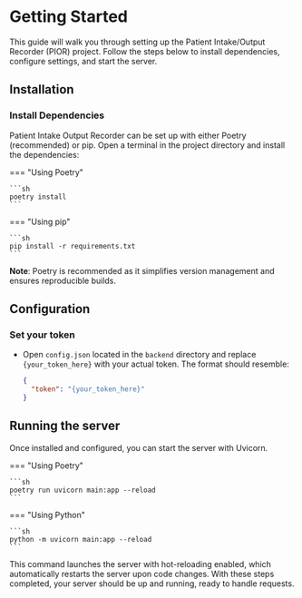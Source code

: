 # Getting Started

This guide will walk you through setting up the Patient Intake/Output Recorder
(PIOR) project. Follow the steps below to install dependencies, configure
settings, and start the server.

## Installation

### Install Dependencies

Patient Intake Output Recorder can be set up with either Poetry (recommended) or
pip. Open a terminal in the project directory and install the dependencies:

=== "Using Poetry"

    ```sh
    poetry install
    ```

=== "Using pip"

    ```sh
    pip install -r requirements.txt
    ```

**Note**: Poetry is recommended as it simplifies version management and ensures
reproducible builds.

## Configuration

### Set your token

- Open `config.json` located in the `backend` directory and replace
  `{your_token_here}` with your actual token. The format should resemble:

  ```json
  {
    "token": "{your_token_here}"
  }
  ```

## Running the server

Once installed and configured, you can start the server with Uvicorn.

=== "Using Poetry"

    ```sh
    poetry run uvicorn main:app --reload
    ```

=== "Using Python"

    ```sh
    python -m uvicorn main:app --reload
    ```

This command launches the server with hot-reloading enabled, which automatically
restarts the server upon code changes. With these steps completed, your server
should be up and running, ready to handle requests.
